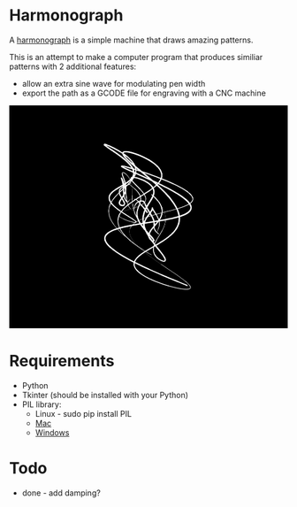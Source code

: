 # Harmonograph

A [harmonograph](http://en.wikipedia.org/wiki/Harmonograph) is a simple machine that draws amazing patterns. 

This is an attempt to make a computer program that produces similiar patterns with 2 additional features:

* allow an extra sine wave for modulating pen width
* export the path as a GCODE file for engraving with a CNC machine

![sine](sine.png)

# Requirements

* Python
* Tkinter (should be installed with your Python)
* PIL library:
    * Linux - sudo pip install PIL
    * [Mac](http://stackoverflow.com/questions/9070074/how-to-install-pil-on-mac-os-x-10-7-2-lion)
    * [Windows](http://stackoverflow.com/a/4579917)

# Todo

* done - add damping?
